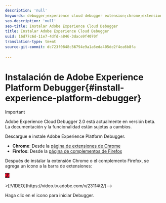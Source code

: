 ```yaml
---
description: 'null'
keywords: debugger;experience cloud debugger extension;chrome;extension;install
seo-description: 'null'
seo-title: Instalar Adobe Experience Cloud Debugger
title: Instalar Adobe Experience Cloud Debugger
uuid: 16d77c6d-11e7-4dfd-a846-3dace9f4070f
translation-type: tm+mt
source-git-commit: dc723f0848c56794e9a1a6eda405de2f4ea6b8fa

---
```



# Instalación de Adobe Experience Platform Debugger{#install-experience-platform-debugger}

> [!IMPORTANT]
>
> Adobe Experience Cloud Debugger 2.0 está actualmente en versión beta. La documentación y la funcionalidad están sujetas a cambios.

Descargue e instale Adobe Experience Platform Debugger.

* **Chrome**: Desde la [página de extensiones de Chrome](https://chrome.google.com/webstore/detail/adobe-experience-cloud-de/ocdmogmohccmeicdhlhhgepeaijenapj)
* **Firefox:** Desde la [página de complementos de Firefox](https://addons.mozilla.org/en-US/firefox/addon/adobe-experience-platform-dbg/)

Después de instalar la extensión Chrome o el complemento Firefox, se agrega un icono a la barra de extensiones:

![](assets/start-icon.jpg)

<!-->>[!VIDEO](https://video.tv.adobe.com/v/23114t2/)-->

Haga clic en el icono para iniciar Debugger.

